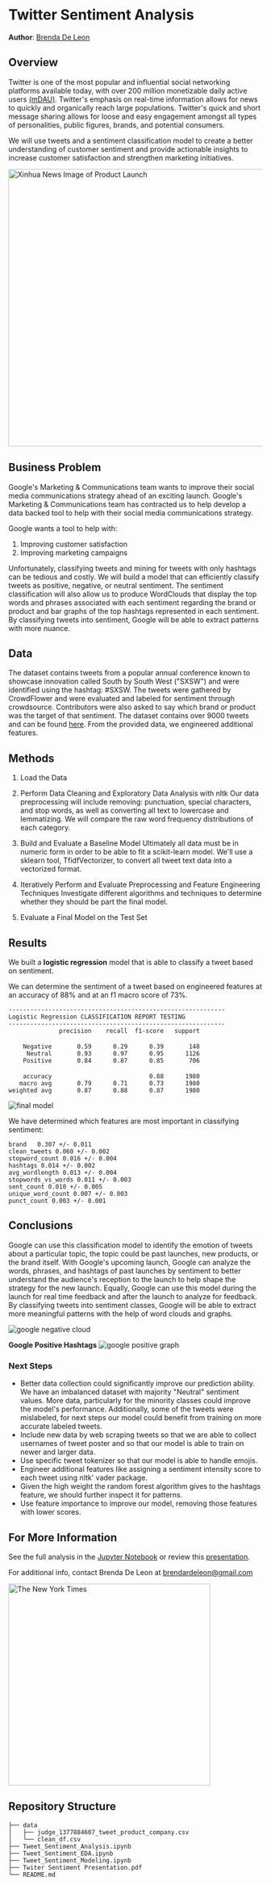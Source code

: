 # Twitter Sentiment Analysis
**Author**: [Brenda De Leon](mailto:brendardeleon@gmail.com)

## Overview

Twitter is one of the most popular and influential social networking platforms available today, with over 200 million monetizable daily active users [(mDAU)](https://www.statista.com/statistics/970920/monetizable-daily-active-twitter-users-worldwide/). Twitter's emphasis on real-time information allows for news to quickly and organically reach large populations. Twitter's quick and short message sharing allows for loose and easy engagement amongst all types of personalities, public figures, brands, and potential consumers.

We will use tweets and a sentiment classification model to create a better understanding of customer sentiment and provide actionable insights to increase customer satisfaction and strengthen marketing initiatives.

<img src="https://english.news.cn/20220316/aed3e20f331940c4b8c2b16c1f15b2e6/20220316aed3e20f331940c4b8c2b16c1f15b2e6_96e22deb2-5cd2-4a33-9335-c119411a9451.jpg.jpg" alt="Xinhua News Image of Product Launch" style="width: 550px;"/>


## Business Problem

Google's Marketing & Communications team wants to improve their social media communications strategy ahead of an exciting launch. Google's Marketing & Communications team has contracted us to help develop a data backed tool to help with their social media communications strategy.

Google wants a tool to help with: 
1. Improving customer satisfaction 
2. Improving marketing campaigns

Unfortunately, classifying tweets and mining for tweets with only hashtags can be tedious and costly. We will build a model that can efficiently classify tweets as positive, negative, or neutral sentiment. The sentiment classification will also allow us to produce WordClouds that display the top words and phrases associated with each sentiment regarding the brand or product and bar graphs of the top hashtags represented in each sentiment. By classifying tweets into sentiment, Google will be able to extract patterns with more nuance. 

## Data

The dataset contains tweets from a popular annual conference known to showcase innovation called South by South West ("SXSW") and were identified using the hashtag: #SXSW. The tweets were gathered by CrowdFlower and were evaluated and labeled for sentiment through crowdsource. Contributors were also asked to say which brand or product was the target of that sentiment. The dataset contains over 9000 tweets and can be found [here](https://data.world/crowdflower/brands-and-product-emotions). From the provided data, we engineered additional features.

## Methods

1. Load the Data

2. Perform Data Cleaning and Exploratory Data Analysis with nltk
Our data preprocessing will include removing: punctuation, special characters, and stop words, as well as converting all text to lowercase and lemmatizing. We will compare the raw word frequency distributions of each category.

3. Build and Evaluate a Baseline Model 
Ultimately all data must be in numeric form in order to be able to fit a scikit-learn model. We'll use a sklearn tool, TfidfVectorizer, to convert all tweet text data into a vectorized format.

4. Iteratively Perform and Evaluate Preprocessing and Feature Engineering Techniques
Investigate different algorithms and techniques to determine whether they should be part the final model.

5. Evaluate a Final Model on the Test Set


## Results

We built a <b>logistic regression</b> model that is able to classify a tweet based on sentiment.  

We can determine the sentiment of a tweet based on engineered features at an accuracy of 88% and at an f1 macro score of 73%.

`------------------------------------------------------------`<br>
`Logistic Regression CLASSIFICATION REPORT TESTING` <br>
`------------------------------------------------------------`<br>
`              precision    recall  f1-score   support`<br>
<br>
`    Negative       0.59      0.29      0.39       148`<br>
`     Neutral       0.93      0.97      0.95      1126`<br>
`    Positive       0.84      0.87      0.85       706`<br>
<br>
`    accuracy                           0.88      1980`<br>
`   macro avg       0.79      0.71      0.73      1980`<br>
`weighted avg       0.87      0.88      0.87      1980`<br>

![final model](/finalmodel.png)

We have determined which features are most important in classifying sentiment:

`brand   0.307 +/- 0.011` <br>
`clean_tweets 0.060 +/- 0.002` <br>
`stopword_count 0.016 +/- 0.004` <br>
`hashtags 0.014 +/- 0.002` <br>
`avg_wordlength 0.013 +/- 0.004` <br>
`stopwords_vs_words 0.011 +/- 0.003` <br>
`sent_count 0.010 +/- 0.005` <br>
`unique_word_count 0.007 +/- 0.003` <br>
`punct_count 0.003 +/- 0.001`


## Conclusions

Google can use this classification model to identify the emotion of tweets about a particular topic, the topic could be past launches, new products, or the brand itself. With Google's upcoming launch, Google can analyze the words, phrases, and hashtags of past launches by sentiment to better understand the audience's reception to the launch to help shape the strategy for the new launch. Equally, Google can use this model during the launch for real time feedback and after the launch to analyze for feedback. By classifying tweets into sentiment classes, Google will be able to extract more meaningful patterns with the help of word clouds and graphs. 


![google negative cloud](/google%20negative%20word%20cloud.png)

<b>Google Positive Hashtags</b>
![google positive graph](/google%20positive%20hashtag.png)

### Next Steps

 - Better data collection could significantly improve our prediction ability. We have an imbalanced dataset with majority "Neutral" sentiment values. More data, particularly for the minority classes could improve the model's performance. Additionally, some of the tweets were mislabeled, for next steps our model could benefit from training on more accurate labeled tweets.
 - Include new data by web scraping tweets so that we are able to collect usernames of tweet poster and so that our model is able to train on newer and larger data.
 - Use specific tweet tokenizer so that our model is able to handle emojis.
 - Engineer additional features like assigning a sentiment intensity score to each tweet using nltk' vader package.
 - Given the high weight the random forest algorithm gives to the hashtags feature, we should further inspect it for patterns.
 - Use feature importance to improve our model, removing those features with lower scores.

## For More Information

See the full analysis in the [Jupyter Notebook](</Tweet_Sentiment_Modeling.ipynb>) or review this [presentation](</Twiter Sentiment Presentation.pdf>).

For additional info, contact Brenda De Leon at [brendardeleon@gmail.com](mailto:brendardeleon@gmail.com)


<img src="https://static01.nyt.com/images/2017/11/08/business/08TWITTER1/08TWITTER1-superJumbo.jpg" alt="The New York Times " style="width: 400px;"/>


## Repository Structure

```
├── data
│   ├── judge_1377884607_tweet_product_company.csv
│   └── clean_df.csv
├── Tweet_Sentiment_Analysis.ipynb
├── Tweet_Sentiment_EDA.ipynb
├── Tweet_Sentiment_Modeling.ipynb
├── Twiter Sentiment Presentation.pdf
└── README.md
```